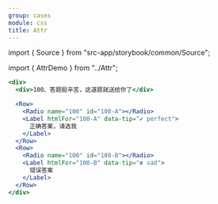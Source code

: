 ```yaml
---
group: cases
module: css
title: Attr
---
```


import { Source } from "src-app/storybook/common/Source";

import { AttrDemo } from "../Attr";

<AttrDemo />

```jsx
<div>
  <div>100、答题挺辛苦，这道题就送给你了</div>

  <Row>
    <Radio name="100" id="100-A"></Radio>
    <Label htmlFor="100-A" data-tip="✔︎ perfect">
      正确答案，请选我
    </Label>
  </Row>
  <Row>
    <Radio name="100" id="100-B"></Radio>
    <Label htmlFor="100-B" data-tip="✘ sad">
      错误答案
    </Label>
  </Row>
</div>
```

<Source path="src-components/css/Attr.tsx" />
